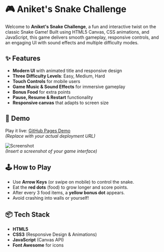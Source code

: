 # 🎮 Aniket's Snake Challenge

Welcome to **Aniket's Snake Challenge**, a fun and interactive twist on the classic Snake Game! Built using HTML5 Canvas, CSS animations, and JavaScript, this game delivers smooth gameplay, responsive controls, and an engaging UI with sound effects and multiple difficulty modes.

## ✨ Features

- **Modern UI** with animated title and responsive design
- **Three Difficulty Levels**: Easy, Medium, Hard
- **Touch Controls** for mobile users
- **Game Music & Sound Effects** for immersive gameplay
- **Bonus Food** for extra points
- **Pause, Resume & Restart** functionality
- **Responsive canvas** that adapts to screen size

## 🚀 Demo

Play it live: [GitHub Pages Demo](https://yourusername.github.io/snake-challenge)  
*(Replace with your actual deployment URL)*

![Screenshot](https://your-screenshot-url.com)  
*(Insert a screenshot of your game interface)*

## 🕹️ How to Play

- Use **Arrow Keys** (or swipe on mobile) to control the snake.
- Eat the **red dots** (food) to grow longer and score points.
- After every 3 food items, a **yellow bonus dot** appears.
- Avoid crashing into walls or yourself!

## 📦 Tech Stack

- **HTML5**
- **CSS3** (Responsive Design & Animations)
- **JavaScript** (Canvas API)
- **Font Awesome** for icons


